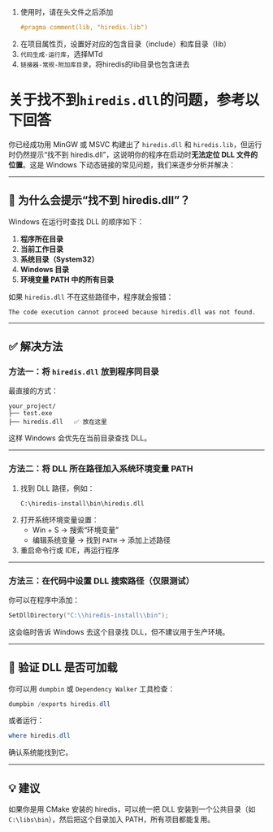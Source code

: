 1. 使用时，请在头文件之后添加
   ```cpp
   #pragma comment(lib, "hiredis.lib")
   ```
2. 在项目属性页，设置好对应的包含目录（include）和库目录（lib）
3. `代码生成-运行库`，选择MTd
4. `链接器-常规-附加库目录`，将hiredis的lib目录也包含进去
# 关于找不到`hiredis.dll`的问题，参考以下回答
你已经成功用 MinGW 或 MSVC 构建出了 `hiredis.dll` 和 `hiredis.lib`，但运行时仍然提示“找不到 hiredis.dll”，这说明你的程序在启动时**无法定位 DLL 文件的位置**。这是 Windows 下动态链接的常见问题，我们来逐步分析并解决：

---

## 🧠 为什么会提示“找不到 hiredis.dll”？

Windows 在运行时查找 DLL 的顺序如下：

1. **程序所在目录**
2. **当前工作目录**
3. **系统目录（System32）**
4. **Windows 目录**
5. **环境变量 PATH 中的所有目录**

如果 `hiredis.dll` 不在这些路径中，程序就会报错：  
```
The code execution cannot proceed because hiredis.dll was not found.
```

---

## ✅ 解决方法

### 方法一：将 `hiredis.dll` 放到程序同目录
最直接的方式：

```plaintext
your_project/
├── test.exe
├── hiredis.dll   ✅ 放在这里
```

这样 Windows 会优先在当前目录查找 DLL。

---

### 方法二：将 DLL 所在路径加入系统环境变量 PATH

1. 找到 DLL 路径，例如：
   ```
   C:\hiredis-install\bin\hiredis.dll
   ```
2. 打开系统环境变量设置：
   - Win + S → 搜索“环境变量”
   - 编辑系统变量 → 找到 `PATH` → 添加上述路径
3. 重启命令行或 IDE，再运行程序

---

### 方法三：在代码中设置 DLL 搜索路径（仅限测试）

你可以在程序中添加：
```c
SetDllDirectory("C:\\hiredis-install\\bin");
```
这会临时告诉 Windows 去这个目录找 DLL，但不建议用于生产环境。

---

## 🧪 验证 DLL 是否可加载

你可以用 `dumpbin` 或 `Dependency Walker` 工具检查：
```powershell
dumpbin /exports hiredis.dll
```
或者运行：
```powershell
where hiredis.dll
```
确认系统能找到它。

---

## 💡 建议

如果你是用 CMake 安装的 hiredis，可以统一把 DLL 安装到一个公共目录（如 `C:\libs\bin`），然后把这个目录加入 PATH，所有项目都能复用。
